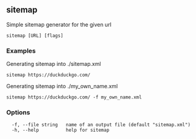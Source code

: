 ## sitemap

Simple sitemap generator for the given url
```
sitemap [URL] [flags]
```

### Examples

Generating sitemap into ./sitemap.xml
```
sitemap https://duckduckgo.com/
```
Generating sitemap into ./my_own_name.xml
```
sitemap https://duckduckgo.com/ -f my_own_name.xml
```

### Options

```
  -f, --file string   name of an output file (default "sitemap.xml")
  -h, --help          help for sitemap
```

